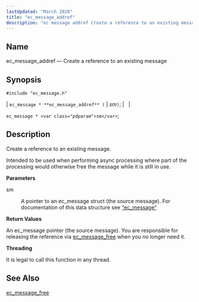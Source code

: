 ```yaml
---
lastUpdated: "March 2020"
title: "ec_message_addref"
description: "ec message addref Create a reference to an existing message ec message ec message addref sm ec message sm Create a reference to an existing message Intended to be used when performing async processing where part of the processing would otherwise free the message while it is still in use..."
---
```


<a name="apis.ec_message_addref"></a> 
## Name

ec_message_addref — Create a reference to an existing message

## Synopsis

`#include "ec_message.h"`

| `ec_message * **ec_message_addref** (` | <var class="pdparam">sm</var>`)`; |   |

`ec_message * <var class="pdparam">sm</var>`;<a name="idp55180080"></a> 
## Description

Create a reference to an existing message.

Intended to be used when performing async processing where part of the processing would otherwise free the message while it is still in use.

**<a name="idp55181888"></a> Parameters**

<dl class="variablelist">

<dt>sm</dt>

<dd>

A pointer to an ec_message struct (the source message). For documentation of this data structure see [“ec_message”](/momentum/3/3-api/structs-ec-message)

</dd>

</dl>

**<a name="idp55185264"></a> Return Values**

An ec_message pointer (the source message). You are responsible for releasing the reference via [ec_message_free](/momentum/3/3-api/apis-ec-message-free) when you no longer need it.

**<a name="idp55186832"></a> Threading**

It is legal to call this function in any thread.

<a name="idp55187936"></a> 
## See Also

[ec_message_free](/momentum/3/3-api/apis-ec-message-free)